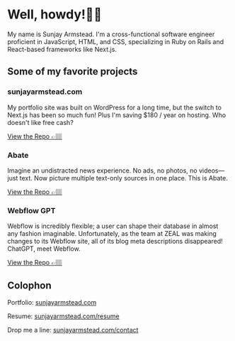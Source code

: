 # Well, howdy!👋🏽
My name is Sunjay Armstead. I'm a cross-functional software engineer proficient in JavaScript, HTML, and CSS, specializing in Ruby on Rails and React-based frameworks like Next.js.

## Some of my favorite projects
### sunjayarmstead.com
My portfolio site was built on WordPress for a long time, but the switch to Next.js has been so much fun! Plus I'm saving $180 / year on hosting. Who doesn't like free cash?

[View the Repo 👉🏽](https://github.com/sarmstead/mi-oficina)

### Abate
Imagine an undistracted news experience. No ads, no photos, no videos—just text. Now picture multiple text-only sources in one place. This is Abate.

[View the Repo 👉🏽](https://github.com/sarmstead/abate/)

### Webflow GPT
Webflow is incredibly flexible; a user can shape their database in almost any fashion imaginable. Unfortunately, as the team at ZEAL was making changes to its Webflow site, all of its blog meta descriptions disappeared! ChatGPT, meet Webflow.

[View the Repo 👉🏽](https://github.com/CodingZeal/webflow-gpt)

## Colophon
Portfolio: [sunjayarmstead.com](https://sunjayarmstead.com)

Resume: [sunjayarmstead.com/resume](https://sunjayarmstead.com/resume)

Drop me a line: [sunjayarmstead.com/contact](https://sunjayarmstead.com/contact)
